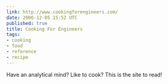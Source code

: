```yaml
---
link: http://www.cookingforengineers.com/
date: 2006-12-05 15:52 UTC
published: true
title: Cooking For Engineers
tags:
- cooking
- food
- reference
- recipe
---
```


Have an analytical mind? Like to cook? This is the site to read!
